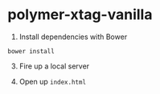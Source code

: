 polymer-xtag-vanilla
==============

1. Install dependencies with Bower

```
bower install
```

3. Fire up a local server


4. Open up `index.html`

